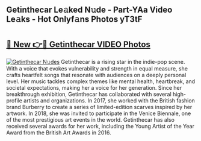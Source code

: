 ## Getinthecar Le𝚊ked N𝚞de - Part-YAa Video Le𝚊ks - Hot Onlyf𝚊ns Photos yT3tF

# <h2><a href="http://ab13085.deff.icu/?id=Getinthecar">🔗 New 👉🔴 Getinthecar VIDEO Photos</a></h2>

[![Getinthecar N𝚞des](https://i.imgur.com/rIISA9y.gif)](http://ab13085.deff.icu/?id=Getinthecar)
Getinthecar is a rising star in the indie-pop scene. With a voice that evokes vulnerability and strength in equal measure, she crafts heartfelt songs that resonate with audiences on a deeply personal level. Her music tackles complex themes like mental health, heartbreak, and societal expectations, making her a voice for her generation. Since her breakthrough exhibition, Getinthecar has collaborated with several high-profile artists and organizations. In 2017, she worked with the British fashion brand Burberry to create a series of limited-edition scarves inspired by her artwork. In 2018, she was invited to participate in the Venice Biennale, one of the most prestigious art events in the world. Getinthecar has also received several awards for her work, including the Young Artist of the Year Award from the British Art Awards in 2016.
